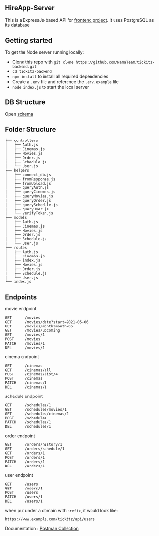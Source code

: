 ## HireApp-Server

This is a ExpressJs-based API for [frontend project](https://github.com/ARRAY-4/frontend). It uses PostgreSQL as its database

## Getting started

To get the Node server running locally:

* Clone this repo with `git clone https://github.com/NamaTeam/tickitz-backend.git`
* `cd tickitz-backend`
* `npm install` to install all required dependencies
* Create a `.env` file and reference the `.env.example` file
* `node index.js` to start the local server

## DB Structure

Open [schema](https://drawsql.app/dea/diagrams/tickitz)

## Folder Structure

    ├── controllers                    
    │   ├── Auth.js              
    │   ├── Cinemas.js              
    │   ├── Movies.js             
    │   ├── Order.js
    |   ├── Schedule.js
    |   └── User.js
    ├── helpers
    │   ├── connect_db.js
    │   ├── fromResponse.js              
    │   ├── fromUpload.js             
    │   ├── queryAuth.js
    |   ├── queryCinemas.js
    |   ├── queryMovies.js
    |   ├── queryOrder.js
    |   ├── querySchedule.js
    |   ├── queryUser.js
    |   └── verifyToken.js
    ├── models
    │   ├── Auth.js
    │   ├── Cinemas.js
    │   ├── Movies.js
    │   ├── Order.js
    |   ├── Schedule.js
    |   └── User.js
    ├── routes
    │   ├── Auth.js              
    │   ├── Cinemas.js    
    │   ├── index.js
    │   ├── Movies.js             
    │   ├── Order.js
    |   ├── Schedule.js
    |   └── User.js
    └── index.js
    
## Endpoints
movie endpoint

    GET      /movies
    GET      /movies/date?start=2021-05-06
    GET      /movies/month?month=05
    GET      /movies/upcoming
    GET      /movies/1
    POST     /movies
    PATCH    /movies/1
    DEL      /movies/1

cinema endpoint

    GET      /cinemas
    GET      /cinemas/all
    POST     /cinemas/list/4
    POST     /cinemas
    PATCH    /cinemas/1
    DEL      /cinemas/1
    
schedule endpoint

    GET      /schedules/1
    GET      /schedules/movies/1
    GET      /schedules/cinemas/1
    POST     /schedules
    PATCH    /schedules/1
    DEL      /schedules/1
    
order endpoint

    GET      /orders/history/1
    GET      /orders/schedule/1
    GET      /orders/1
    POST     /orders/1
    PATCH    /orders/1
    DEL      /orders/1
    
user endpoint

    GET      /users
    GET      /users/1
    POST     /users
    PATCH    /users/1
    DEL      /users/1    

when put under a domain with `prefix`, it would look like:

    https://www.example.com/tickitz/api/users
 
Documentation : [Postman Collection](https://documenter.getpostman.com/view/13687762/TzeTJp9W)
 

